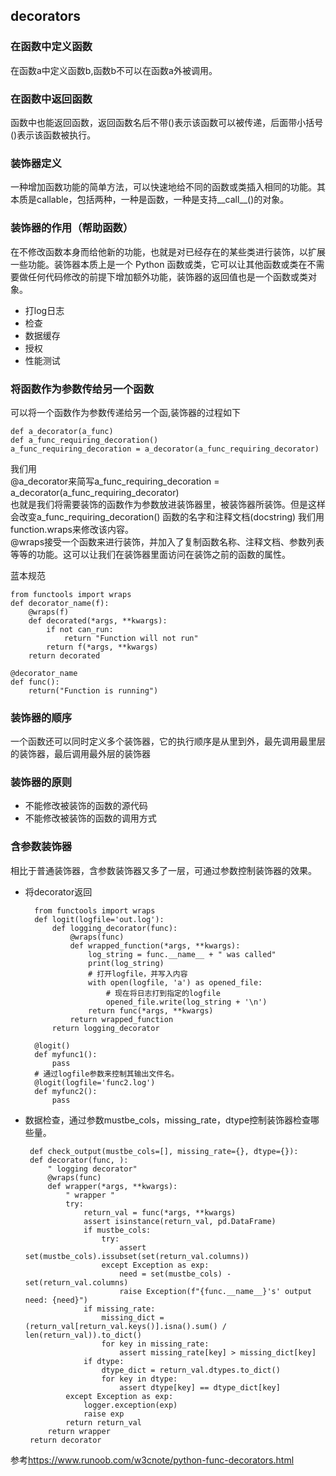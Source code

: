 ## decorators
### 在函数中定义函数
在函数a中定义函数b,函数b不可以在函数a外被调用。
### 在函数中返回函数
函数中也能返回函数，返回函数名后不带()表示该函数可以被传递，后面带小括号()表示该函数被执行。
### 装饰器定义
一种增加函数功能的简单方法，可以快速地给不同的函数或类插入相同的功能。其本质是callable，包括两种，一种是函数，一种是支持__call__()的对象。
### 装饰器的作用（帮助函数）
在不修改函数本身而给他新的功能，也就是对已经存在的某些类进行装饰，以扩展一些功能。装饰器本质上是一个 Python 函数或类，它可以让其他函数或类在不需要做任何代码修改的前提下增加额外功能，装饰器的返回值也是一个函数或类对象。

- 打log日志
- 检查
- 数据缓存
- 授权
- 性能测试
### 将函数作为参数传给另一个函数
可以将一个函数作为参数传递给另一个函,装饰器的过程如下

    def a_decorator(a_func)
    def a_func_requiring_decoration()
    a_func_requiring_decoration = a_decorator(a_func_requiring_decorator)
    
  我们用
  <br>@a_decorator来简写a_func_requiring_decoration = a_decorator(a_func_requiring_decorator)
  <br>也就是我们将需要装饰的函数作为参数放进装饰器里，被装饰器所装饰。但是这样会改变a_func_requiring_decoration() 函数的名字和注释文档(docstring)
  我们用function.wraps来修改该内容。
  <br>@wraps接受一个函数来进行装饰，并加入了复制函数名称、注释文档、参数列表等等的功能。这可以让我们在装饰器里面访问在装饰之前的函数的属性。
  
  蓝本规范
  
    from functools import wraps
    def decorator_name(f):
        @wraps(f)
        def decorated(*args, **kwargs):
            if not can_run:
                return "Function will not run"
            return f(*args, **kwargs)
        return decorated

    @decorator_name
    def func():
        return("Function is running")
### 装饰器的顺序
一个函数还可以同时定义多个装饰器，它的执行顺序是从里到外，最先调用最里层的装饰器，最后调用最外层的装饰器
### 装饰器的原则
- 不能修改被装饰的函数的源代码
- 不能修改被装饰的函数的调用方式
### 含参数装饰器
相比于普通装饰器，含参数装饰器又多了一层，可通过参数控制装饰器的效果。
- 将decorator返回


        from functools import wraps
        def logit(logfile='out.log'):
            def logging_decorator(func):
                @wraps(func)
                def wrapped_function(*args, **kwargs):
                    log_string = func.__name__ + " was called"
                    print(log_string)
                    # 打开logfile，并写入内容
                    with open(logfile, 'a') as opened_file:
                        # 现在将日志打到指定的logfile
                        opened_file.write(log_string + '\n')
                    return func(*args, **kwargs)
                return wrapped_function
            return logging_decorator

        @logit()
        def myfunc1():
            pass
        # 通过logfile参数来控制其输出文件名。
        @logit(logfile='func2.log')
        def myfunc2():
            pass
 
 - 数据检查，通过参数mustbe_cols，missing_rate，dtype控制装饰器检查哪些量。
 
        def check_output(mustbe_cols=[], missing_rate={}, dtype={}):
        def decorator(func, ):
            " logging decorator"
            @wraps(func)
            def wrapper(*args, **kwargs):
                " wrapper "
                try:
                    return_val = func(*args, **kwargs)
                    assert isinstance(return_val, pd.DataFrame)
                    if mustbe_cols:
                        try:
                            assert set(mustbe_cols).issubset(set(return_val.columns))
                        except Exception as exp:
                            need = set(mustbe_cols) - set(return_val.columns)
                            raise Exception(f"{func.__name__}'s' output need: {need}")
                    if missing_rate:
                        missing_dict = (return_val[return_val.keys()].isna().sum() / len(return_val)).to_dict()
                        for key in missing_rate:
                            assert missing_rate[key] > missing_dict[key]
                    if dtype:
                        dtype_dict = return_val.dtypes.to_dict()
                        for key in dtype:
                            assert dtype[key] == dtype_dict[key]
                except Exception as exp:
                    logger.exception(exp)
                    raise exp
                return return_val
            return wrapper
        return decorator

参考<https://www.runoob.com/w3cnote/python-func-decorators.html>
